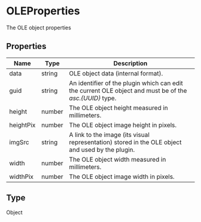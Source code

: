 # OLEProperties

The OLE object properties

## Properties

| Name | Type | Description |
| ---- | ---- | ----------- |
| data | string | OLE object data (internal format). |
| guid | string | An identifier of the plugin which can edit the current OLE object and must be of the *asc.&#123;UUID&#125;* type. |
| height | number | The OLE object height measured in millimeters. |
| heightPix | number | The OLE object image height in pixels. |
| imgSrc | string | A link to the image (its visual representation) stored in the OLE object and used by the plugin. |
| width | number | The OLE object width measured in millimeters. |
| widthPix | number | The OLE object image width in pixels. |
## Type

Object

